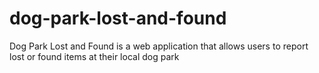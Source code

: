 # dog-park-lost-and-found
Dog Park Lost and Found is a web application that allows users to report lost or found items at their local dog park
